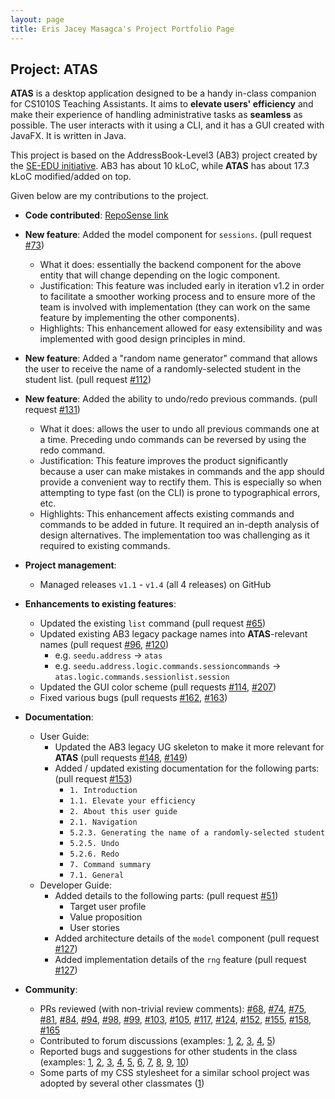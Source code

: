 ```yaml
---
layout: page
title: Eris Jacey Masagca's Project Portfolio Page
---
```


## Project: ATAS

**ATAS** is a desktop application designed to be a handy in-class companion for CS1010S Teaching Assistants. 
It aims to **elevate users' efficiency** and make their experience of handling administrative tasks as **seamless** as possible. 
The user interacts with it using a CLI, and it has a GUI created with JavaFX. It is written in Java.

This project is based on the AddressBook-Level3 (AB3) project created by the [SE-EDU initiative](https://se-education.org).
AB3 has about 10 kLoC, while **ATAS** has about 17.3 kLoC modified/added on top.

Given below are my contributions to the project.

* **Code contributed**: [RepoSense link](https://nus-cs2103-ay2021s1.github.io/tp-dashboard/#breakdown=true&search=&sort=totalCommits%20dsc&sortWithin=title&since=2020-08-14&timeframe=commit&mergegroup=&groupSelect=groupByRepos&checkedFileTypes=docs~functional-code~test-code~other&tabOpen=true&tabType=authorship&tabAuthor=erisjacey&tabRepo=AY2021S1-CS2103T-W16-4%2Ftp%5Bmaster%5D&authorshipIsMergeGroup=false&authorshipFileTypes=docs~functional-code~test-code~other)

* **New feature**: Added the model component for `sessions`. (pull request [#73](https://github.com/AY2021S1-CS2103T-W16-4/tp/pull/73))
   * What it does: essentially the backend component for the above entity that will change depending on the logic component.
   * Justification: This feature was included early in iteration v1.2 in order to facilitate a smoother working process and to ensure more of the team is involved with implementation (they can work on the same feature by implementing the other components).
   * Highlights: This enhancement allowed for easy extensibility and was implemented with good design principles in mind.

* **New feature**: Added a "random name generator" command that allows the user to receive the name of a randomly-selected student in the student list. (pull request [#112](https://github.com/AY2021S1-CS2103T-W16-4/tp/pull/112))

* **New feature**: Added the ability to undo/redo previous commands. (pull request [#131](https://github.com/AY2021S1-CS2103T-W16-4/tp/pull/131))
   * What it does: allows the user to undo all previous commands one at a time. Preceding undo commands can be reversed by using the redo command.
   * Justification: This feature improves the product significantly because a user can make mistakes in commands and the app should provide a convenient way to rectify them.
     This is especially so when attempting to type fast (on the CLI) is prone to typographical errors, etc.
   * Highlights: This enhancement affects existing commands and commands to be added in future. It required an in-depth analysis of design alternatives.
     The implementation too was challenging as it required to existing commands.

* **Project management**:
   * Managed releases `v1.1` - `v1.4` (all 4 releases) on GitHub

* **Enhancements to existing features**:
   * Updated the existing `list` command (pull request [#65](https://github.com/AY2021S1-CS2103T-W16-4/tp/pull/65))
   * Updated existing AB3 legacy package names into **ATAS**-relevant names (pull request [#96](https://github.com/AY2021S1-CS2103T-W16-4/tp/pull/96), [#120](https://github.com/AY2021S1-CS2103T-W16-4/tp/pull/120))
      * e.g. `seedu.address` -> `atas`
      * e.g. `seedu.address.logic.commands.sessioncommands` -> `atas.logic.commands.sessionlist.session`
   * Updated the GUI color scheme (pull requests [#114](https://github.com/AY2021S1-CS2103T-W16-4/tp/pull/114), [#207](https://github.com/AY2021S1-CS2103T-W16-4/tp/pull/207))
   * Fixed various bugs (pull requests [#162](https://github.com/AY2021S1-CS2103T-W16-4/tp/pull/162), [#163](https://github.com/AY2021S1-CS2103T-W16-4/tp/pull/163))
   
* **Documentation**:
   * User Guide:
      * Updated the AB3 legacy UG skeleton to make it more relevant for **ATAS** (pull requests [#148](https://github.com/AY2021S1-CS2103T-W16-4/tp/pull/148), [#149](https://github.com/AY2021S1-CS2103T-W16-4/tp/pull/149))
      * Added / updated existing documentation for the following parts: (pull request [#153](https://github.com/AY2021S1-CS2103T-W16-4/tp/pull/153))
         * `1. Introduction`
         * `1.1. Elevate your efficiency`
         * `2. About this user guide`
         * `2.1. Navigation`
         * `5.2.3. Generating the name of a randomly-selected student`
         * `5.2.5. Undo`
         * `5.2.6. Redo`
         * `7. Command summary`
         * `7.1. General`
   * Developer Guide:
      * Added details to the following parts: (pull request [#51](https://github.com/AY2021S1-CS2103T-W16-4/tp/pull/51))
         * Target user profile
         * Value proposition
         * User stories
      * Added architecture details of the `model` component (pull request [#127](https://github.com/AY2021S1-CS2103T-W16-4/tp/pull/127))    
      * Added implementation details of the `rng` feature (pull request [#127](https://github.com/AY2021S1-CS2103T-W16-4/tp/pull/127))
      
* **Community**:
   * PRs reviewed (with non-trivial review comments): 
   [#68](https://github.com/AY2021S1-CS2103T-W16-4/tp/pull/68),
   [#74](https://github.com/AY2021S1-CS2103T-W16-4/tp/pull/74),
   [#75](https://github.com/AY2021S1-CS2103T-W16-4/tp/pull/75),
   [#81](https://github.com/AY2021S1-CS2103T-W16-4/tp/pull/81),
   [#84](https://github.com/AY2021S1-CS2103T-W16-4/tp/pull/84),
   [#94](https://github.com/AY2021S1-CS2103T-W16-4/tp/pull/94),
   [#98](https://github.com/AY2021S1-CS2103T-W16-4/tp/pull/98),
   [#99](https://github.com/AY2021S1-CS2103T-W16-4/tp/pull/99),
   [#103](https://github.com/AY2021S1-CS2103T-W16-4/tp/pull/103),
   [#105](https://github.com/AY2021S1-CS2103T-W16-4/tp/pull/105),
   [#117](https://github.com/AY2021S1-CS2103T-W16-4/tp/pull/117),
   [#124](https://github.com/AY2021S1-CS2103T-W16-4/tp/pull/124),
   [#152](https://github.com/AY2021S1-CS2103T-W16-4/tp/pull/152),
   [#155](https://github.com/AY2021S1-CS2103T-W16-4/tp/pull/155),
   [#158](https://github.com/AY2021S1-CS2103T-W16-4/tp/pull/158),
   [#165](https://github.com/AY2021S1-CS2103T-W16-4/tp/pull/165)
   * Contributed to forum discussions 
   (examples: [1](https://github.com/nus-cs2103-AY2021S1/forum/issues/24#issuecomment-675483348),
              [2](https://github.com/nus-cs2103-AY2021S1/forum/issues/66),
              [3](https://github.com/nus-cs2103-AY2021S1/forum/issues/136),
              [4](https://github.com/nus-cs2103-AY2021S1/forum/issues/147),
              [5](https://github.com/nus-cs2103-AY2021S1/forum/issues/156#issuecomment-684881309))
   * Reported bugs and suggestions for other students in the class 
   (examples: [1](https://github.com/nus-cs2103-AY2021S1/forum/issues/4#issuecomment-674324666),
              [2](https://github.com/nus-cs2103-AY2021S1/forum/issues/6#issuecomment-674372429),
              [3](https://github.com/nus-cs2103-AY2021S1/forum/issues/7#issuecomment-674409588),
              [4](https://github.com/nus-cs2103-AY2021S1/forum/issues/8#issuecomment-674464491),
              [5](https://github.com/nus-cs2103-AY2021S1/forum/issues/6#issuecomment-675202126),
              [6](https://github.com/nus-cs2103-AY2021S1/forum/issues/49#issuecomment-678733643),
              [7](https://github.com/nus-cs2103-AY2021S1/forum/issues/101#issuecomment-683231413),
              [8](https://github.com/nus-cs2103-AY2021S1/forum/issues/134#issuecomment-683781950),
              [9](https://github.com/nus-cs2103-AY2021S1/forum/issues/128#issuecomment-684471615),
              [10](https://github.com/nus-cs2103-AY2021S1/forum/issues/160#issuecomment-685331533))
   * Some parts of my CSS stylesheet for a similar school project was adopted by several other classmates
   ([1](https://github.com/nweiyue/ip/blob/master/src/main/resources/view/style.css))           

